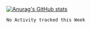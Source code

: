 [![Anurag's GitHub stats](https://github-readme-stats.vercel.app/api?username=Old-Camel)](https://github.com/anuraghazra/github-readme-stats)
<!--START_SECTION:waka-->
```text
No Activity tracked this Week
```
<!--END_SECTION:waka-->

